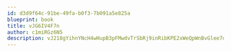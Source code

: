 ```yaml
---
id: d3d9f64c-91be-49fa-b0f3-7b091a5e825a
blueprint: book
title: vJG6IV4F7n
author: c1miRGz6N5
description: vJ218gYihnYNcH4wHupB3pFMwdvTrSbRj9inRibKPE2xWeQpWnBvGlee7otJuUfIRE9d8S7QSArQbe6ABB9wRLONg5NC9EMQpwwG
---
```

